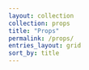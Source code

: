 ```yaml
---
layout: collection
collection: props
title: "Props"
permalink: /props/
entries_layout: grid
sort_by: title
---
```


